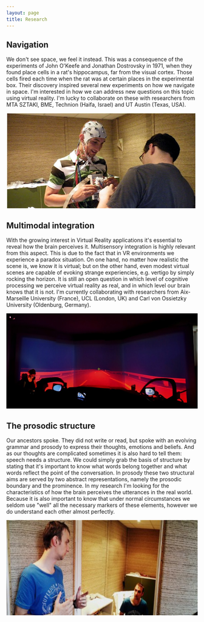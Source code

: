 ```yaml
---
layout: page
title: Research
---
```


## Navigation

We don't see space, we feel it instead. This was a consequence of the experiments of John O'Keefe and Jonathan Dostrovsky in 1971, when they found place cells in a rat's hippocampus, far from the visual cortex. Those cells fired each time when the rat was at certain places in the experimental box. Their discovery inspired several new experiments on how we navigate in space. I'm interested in how we can address new questions on this topic using virtual reality. I'm lucky to collaborate on these with researchers from MTA SZTAKI, BME, Technion (Haifa, Israel) and UT Austin (Texas, USA). 

<img class="  wp-image-74 alignright" src="/public/img/agoston.jpeg" alt="Preparing an experiment Dr. Honbolygó" width = "auto" height="250" />

## Multimodal integration

With the growing interest in Virtual Reality applications it's essential to reveal how the brain perceives it. Multisensory integration is highly relevant from this aspect. This is due to the fact that in VR environments we experience a paradox situation. On one hand, no matter how realistic the scene is, we know it is virtual; but on the other hand, even modest virtual scenes are capable of evoking strange experiencies, e.g. vertigo by simply rocking the horizon. It is still an open question in which level of cognitive processing we perceive virtual reality as real, and in which level our brain knows that it is not. I'm currently collaborating with researchers from Aix-Marseille University (France), UCL (London, UK) and Carl von Ossietzky University (Oldenburg, Germany). 

<img class="  wp-image-72 alignright" src="/public/img/2015-06-29 11.32.23.jpg" alt="Our experiment at OFFIS" width = "auto" height="250" />

## The prosodic structure

Our ancestors spoke. They did not write or read, but spoke with an evolving grammar and prosody to express their thoughts, emotions and beliefs. And as our thoughts are complicated sometimes it is also hard to tell them: speech needs a structure. We could simply grab the basis of structure by stating that it's important to know what words belong together and what words reflect the point of the conversation. In prosody these two structural aims are served by two abstract representations, namely the prosodic boundary and the prominence. In my research I'm looking for the characteristics of how the brain perceives the utterances in the real world. Because it is also important to know that under normal circumstances we seldom use "well" all the necessary markers of these elements, however we do understand each other almost perfectly.

<img class="alignnone  wp-image-75" src="/public/img/temp278148281photafpanoramapichd.jpg" alt="Talking to myself in the old lab" width = "auto" height="250" />





